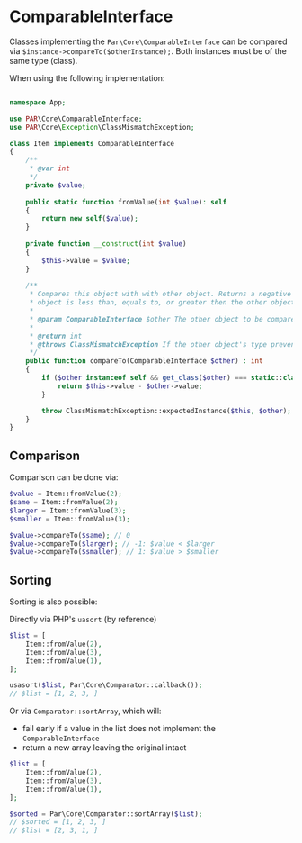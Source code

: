 ComparableInterface
===================

Classes implementing the `Par\Core\ComparableInterface` can be compared 
via `$instance->compareTo($otherInstance);`. Both instances must be of 
the same type (class).

When using the following implementation:

```php

namespace App;

use PAR\Core\ComparableInterface;
use PAR\Core\Exception\ClassMismatchException;

class Item implements ComparableInterface 
{
    /**
     * @var int
     */
    private $value;
    
    public static function fromValue(int $value): self
    {
        return new self($value);
    }
    
    private function __construct(int $value) 
    {
        $this->value = $value;
    }
    
    /**
     * Compares this object with with other object. Returns a negative integer, zero or a positive integer as this
     * object is less than, equals to, or greater then the other object.
     *
     * @param ComparableInterface $other The other object to be compared.
     *
     * @return int
     * @throws ClassMismatchException If the other object's type prevents it from being compared to this object.
     */
    public function compareTo(ComparableInterface $other) : int
    {
        if ($other instanceof self && get_class($other) === static::class) {
            return $this->value - $other->value;
        }

        throw ClassMismatchException::expectedInstance($this, $other);
    }    
}
```

Comparison
----------

Comparison can be done via:

```php
$value = Item::fromValue(2);
$same = Item::fromValue(2);
$larger = Item::fromValue(3);
$smaller = Item::fromValue(3);

$value->compareTo($same); // 0 
$value->compareTo($larger); // -1: $value < $larger
$value->compareTo($smaller); // 1: $value > $smaller
```

Sorting
-------

Sorting is also possible:

Directly via PHP's `uasort` (by reference)

```php
$list = [
    Item::fromValue(2),
    Item::fromValue(3),
    Item::fromValue(1),
];

usasort($list, Par\Core\Comparator::callback());
// $list = [1, 2, 3, ]
```

Or via `Comparator::sortArray`, which will:
 - fail early if a value in the list does not implement the `ComparableInterface`
 - return a new array leaving the original intact

```php
$list = [
    Item::fromValue(2),
    Item::fromValue(3),
    Item::fromValue(1),
];

$sorted = Par\Core\Comparator::sortArray($list);
// $sorted = [1, 2, 3, ]
// $list = [2, 3, 1, ]
```
